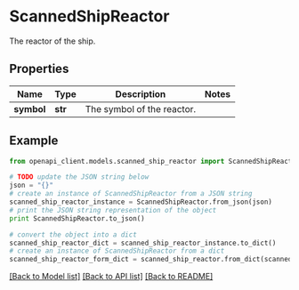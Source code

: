 # ScannedShipReactor

The reactor of the ship.

## Properties

Name | Type | Description | Notes
------------ | ------------- | ------------- | -------------
**symbol** | **str** | The symbol of the reactor. | 

## Example

```python
from openapi_client.models.scanned_ship_reactor import ScannedShipReactor

# TODO update the JSON string below
json = "{}"
# create an instance of ScannedShipReactor from a JSON string
scanned_ship_reactor_instance = ScannedShipReactor.from_json(json)
# print the JSON string representation of the object
print ScannedShipReactor.to_json()

# convert the object into a dict
scanned_ship_reactor_dict = scanned_ship_reactor_instance.to_dict()
# create an instance of ScannedShipReactor from a dict
scanned_ship_reactor_form_dict = scanned_ship_reactor.from_dict(scanned_ship_reactor_dict)
```
[[Back to Model list]](../README.md#documentation-for-models) [[Back to API list]](../README.md#documentation-for-api-endpoints) [[Back to README]](../README.md)


